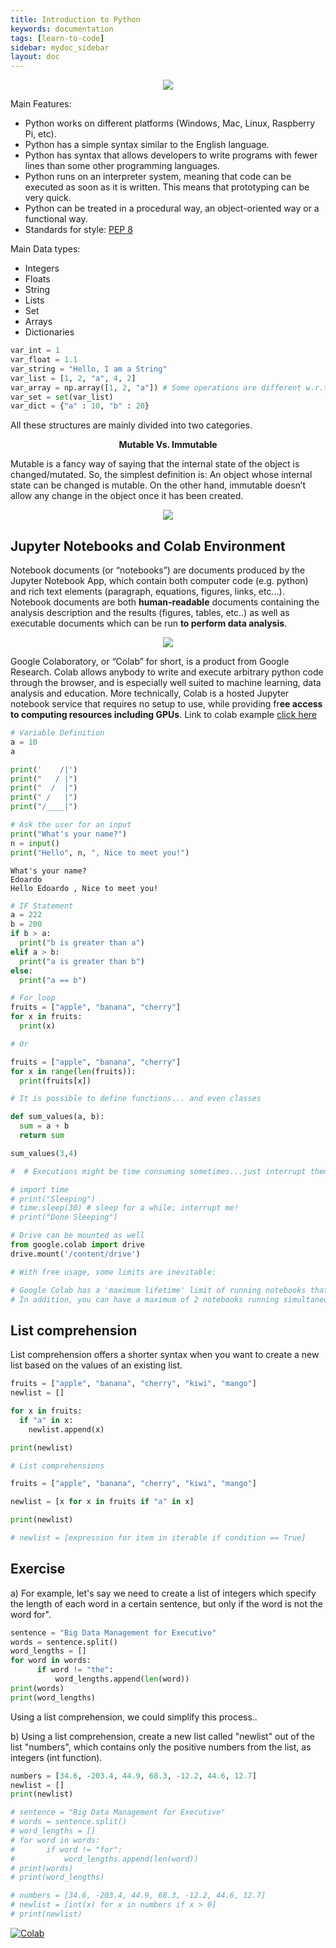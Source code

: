 ```yaml
---
title: Introduction to Python
keywords: documentation
tags: [learn-to-code]
sidebar: mydoc_sidebar
layout: doc
---
```



<p align="center">
  <img src="https://upload.wikimedia.org/wikipedia/commons/thumb/f/f8/Python_logo_and_wordmark.svg/1200px-Python_logo_and_wordmark.svg.png"/>
</p>


Main Features:

* Python works on different platforms (Windows, Mac, Linux, Raspberry Pi, etc).
* Python has a simple syntax similar to the English language.
* Python has syntax that allows developers to write programs with fewer lines than some other programming languages.
* Python runs on an interpreter system, meaning that code can be executed as soon as it is written. This means that prototyping can be very quick.
* Python can be treated in a procedural way, an object-oriented way or a functional way.
* Standards for style: [PEP 8](https://www.python.org/dev/peps/pep-0008/)

Main Data types:

- Integers
- Floats
- String
- Lists
- Set
- Arrays
- Dictionaries


```python
var_int = 1
var_float = 1.1
var_string = "Hello, I am a String"
var_list = [1, 2, "a", 4, 2]
var_array = np.array([1, 2, "a"]) # Some operations are different w.r.t to lists
var_set = set(var_list)
var_dict = {"a" : 10, "b" : 20}
```

All these structures are mainly divided into two categories.

<p align="center">
  <b>Mutable Vs. Immutable</b>
</p>

Mutable is a fancy way of saying that the internal state of the object is changed/mutated. So, the simplest definition is: An object whose internal state can be changed is mutable. On the other hand, immutable doesn’t allow any change in the object once it has been created.
<p align="center">
  <img src="https://miro.medium.com/max/538/1*sAoqf0mk34ij9RomTq2zdQ.png"/>
</p>

## Jupyter Notebooks and Colab Environment

Notebook documents (or “notebooks”) are documents produced by the Jupyter Notebook App, which contain both computer code (e.g. python) and rich text elements (paragraph, equations, figures, links, etc…). Notebook documents are both **human-readable** documents containing the analysis description and the results (figures, tables, etc..) as well as executable documents which can be run **to perform data analysis**.


<p align="center">
  <img src="https://colab.research.google.com/img/colab_favicon_256px.png"/>
</p>


Google Colaboratory, or “Colab” for short, is a product from Google Research. Colab allows anybody to write and execute arbitrary python code through the browser, and is especially well suited to machine learning, data analysis and education. More technically, Colab is a hosted Jupyter notebook service that requires no setup to use, while providing fr**ee access to computing resources including GPUs**. Link to colab example [click here](https://colab.research.google.com/notebooks/basic_features_overview.ipynb#scrollTo=d-S-3nYLQSHb)



```python
# Variable Definition
a = 10
a
```


```python
print('    /|')
print("   / |")
print("  /  |")
print(" /   |")
print("/____|")
```


```python
# Ask the user for an input
print("What's your name?")
n = input()
print("Hello", n, ", Nice to meet you!")
```

    What's your name?
    Edoardo
    Hello Edoardo , Nice to meet you!



```python
# IF Statement
a = 222
b = 200
if b > a:
  print("b is greater than a")
elif a > b:
  print("a is greater than b")
else: 
  print("a == b")
```


```python
# For loop
fruits = ["apple", "banana", "cherry"]
for x in fruits:
  print(x)

# Or

fruits = ["apple", "banana", "cherry"]
for x in range(len(fruits)):
  print(fruits[x])

```


```python
# It is possible to define functions... and even classes

def sum_values(a, b):
  sum = a + b
  return sum

sum_values(3,4)

```


```python
#  # Executions might be time consuming sometimes...just interrupt them

# import time
# print("Sleeping")
# time.sleep(30) # sleep for a while; interrupt me!
# print("Done Sleeping")
```


```python
# Drive can be mounted as well
from google.colab import drive
drive.mount('/content/drive')

# With free usage, some limits are inevitable:

# Google Colab has a 'maximum lifetime' limit of running notebooks that is 12 hours with the browser open, and the 'Idle' notebook instance is interrupted after 90 minutes.
# In addition, you can have a maximum of 2 notebooks running simultaneously.
```

## List comprehension

List comprehension offers a shorter syntax when you want to create a new list based on the values of an existing list.


```python
fruits = ["apple", "banana", "cherry", "kiwi", "mango"]
newlist = []

for x in fruits:
  if "a" in x:
    newlist.append(x)

print(newlist)
```


```python
# List comprehensions

fruits = ["apple", "banana", "cherry", "kiwi", "mango"]

newlist = [x for x in fruits if "a" in x]

print(newlist)

# newlist = [expression for item in iterable if condition == True]
```

## Exercise

a) For example, let's say we need to create a list of integers which specify the length of each word in a certain sentence, but only if the word is not the word for".
```python
sentence = "Big Data Management for Executive"
words = sentence.split()
word_lengths = []
for word in words:
      if word != "the":
          word_lengths.append(len(word))
print(words)
print(word_lengths)
```
Using a list comprehension, we could simplify this process..

b) Using a list comprehension, create a new list called "newlist" out of the list "numbers", which contains only the positive numbers from the list, as integers (int function).



```python
numbers = [34.6, -203.4, 44.9, 68.3, -12.2, 44.6, 12.7]
newlist = []
print(newlist)
```




```python
# sentence = "Big Data Management for Executive"
# words = sentence.split()
# word_lengths = []
# for word in words:
#       if word != "for":
#           word_lengths.append(len(word))
# print(words)
# print(word_lengths)

# numbers = [34.6, -203.4, 44.9, 68.3, -12.2, 44.6, 12.7]
# newlist = [int(x) for x in numbers if x > 0]
# print(newlist)
```


[![Colab](https://colab.research.google.com/assets/colab-badge.svg)](https://colab.research.google.com/drive/1tLEGZlkQWUssBsNacUyU_Nvp8Eo66vRG?usp=sharing)